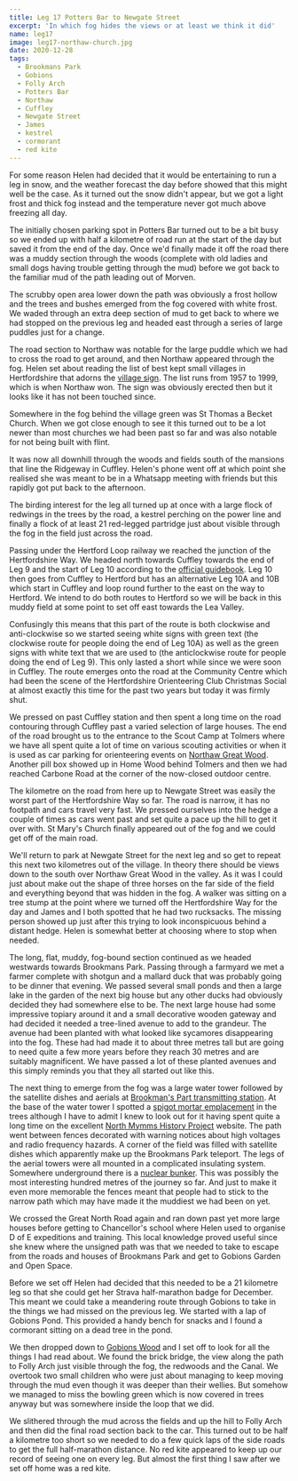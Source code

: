 ```yaml
---
title: Leg 17 Potters Bar to Newgate Street
excerpt: 'In which fog hides the views or at least we think it did'
name: leg17
image: leg17-northaw-church.jpg
date: 2020-12-28
tags:
  - Brookmans Park
  - Gobions
  - Folly Arch
  - Potters Bar
  - Northaw
  - Cuffley
  - Newgate Street
  - James
  - kestrel
  - cormorant
  - red kite
---
```


For some reason Helen had decided that it would be entertaining to run a leg in snow, and the weather forecast the day before showed that this might well be the case. As it turned out the snow didn't appear, but we got a light frost and thick fog instead and the temperature never got much above freezing all day.

The initially chosen parking spot in Potters Bar turned out to be a bit busy so we ended up with half a kilometre of road run at the start of the day but saved it from the end of the day. Once we'd finally made it off the road there was a muddy section through the woods (complete with old ladies and small dogs having trouble getting through the mud) before we got back to the familiar mud of the path leading out of Morven.

The scrubby open area lower down the path was obviously a frost hollow and the trees and bushes emerged from the fog covered with white frost. We waded through an extra deep section of mud to get back to where we had stopped on the previous leg and headed east through a series of large puddles just for a change.

The road section to Northaw was notable for the large puddle which we had to cross the road to get around, and then Northaw appeared through the fog. Helen set about reading the list of best kept small villages in Hertfordshire that adorns the [village sign](https://www.waymarking.com/waymarks/WMB1RX_Village_Sign_Northaw_Herts_UK). The list runs from 1957 to 1999, which is when Northaw won. The sign was obviously erected then but it looks like it has not been touched since.

Somewhere in the fog behind the village green was St Thomas a Becket Church. When we got close enough to see it this turned out to be a lot newer than most churches we had been past so far and was also notable for not being built with flint.

It was now all downhill through the woods and fields south of the mansions that line the Ridgeway in Cuffley. Helen's phone went off at which point she realised she was meant to be in a Whatsapp meeting with friends but this rapidly got put back to the afternoon.

The birding interest for the leg all turned up at once with a large flock of redwings in the trees by the road, a kestrel perching on the power line and finally a flock of at least 21 red-legged partridge just about visible through the fog in the field just across the road.

Passing under the Hertford Loop railway we reached the junction of the Hertfordshire Way. We headed north towards Cuffley towards the end of Leg 9 and the start of Leg 10 according to the [official guidebook](https://www.fhw.org.uk/copy-of-guidebook-1). Leg 10 then goes from Cuffley to Hertford but has an alternative Leg 10A and 10B which start in Cuffley and loop round further to the east on the way to Hertford. We intend to do both routes to Hertford so we will be back in this muddy field at some point to set off east towards the Lea Valley.

Confusingly this means that this part of the route is both clockwise and anti-clockwise so we started seeing white signs with green text (the clockwise route for people doing the end of Leg 10A) as well as the green signs with white text that we are used to (the anticlockwise route for people doing the end of Leg 9). This only lasted a short while since we were soon in Cuffley. The route emerges onto the road at the Community Centre which had been the scene of the Hertfordshire Orienteering Club Christmas Social at almost exactly this time for the past two years but today it was firmly shut.

We pressed on past Cuffley station and then spent a long time on the road contouring through Cuffley past a varied selection of large houses. The end of the road brought us to the entrance to the Scout Camp at Tolmers where we have all spent quite a lot of time on various scouting activities or when it is used as car parking for orienteering events on [Northaw Great Wood](https://www.happyherts.routegadget.co.uk/rg2/#349). Another pill box showed up in Home Wood behind Tolmers and then we had reached Carbone Road at the corner of the now-closed outdoor centre.

The kilometre on the road from here up to Newgate Street was easily the worst part of the Hertfordshire Way so far. The road is narrow, it has no footpath and cars travel very fast. We pressed ourselves into the hedge a couple of times as cars went past and set quite a pace up the hill to get it over with. St Mary's Church finally appeared out of the fog and we could get off of the main road.

We'll return to park at Newgate Street for the next leg and so get to repeat this next two kilometres out of the village. In theory there should be views down to the south over Northaw Great Wood in the valley. As it was I could just about make out the shape of three horses on the far side of the field and everything beyond that was hidden in the fog. A walker was sitting on a tree stump at the point where we turned off the Hertfordshire Way for the day and James and I both spotted that he had two rucksacks. The missing person showed up just after this trying to look inconspicuous behind a distant hedge. Helen is somewhat better at choosing where to stop when needed.

The long, flat, muddy, fog-bound section continued as we headed westwards towards Brookmans Park. Passing through a farmyard we met a farmer complete with shotgun and a mallard duck that was probably going to be dinner that evening. We passed several small ponds and then a large lake in the garden of the next big house but any other ducks had obviously decided they had somewhere else to be. The next large house had some impressive topiary around it and a small decorative wooden gateway and had decided it needed a tree-lined avenue to add to the grandeur. The avenue had been planted with what looked like sycamores disappearing into the fog. These had had made it to about three metres tall but are going to need quite a few more years before they reach 30 metres and are suitably magnificent. We have passed a lot of these planted avenues and this simply reminds you that they all started out like this.

The next thing to emerge from the fog was a large water tower followed by the satellite dishes and aerials at [Brookman's Part transmitting station](https://www.northmymmshistory.uk/2018/01/a-history-of-brookmans-park.html). At the base of the water tower I spotted a [spigot mortar emplacement](https://www.northmymmshistory.uk/2018/01/brookmans-parks-spigot-mortar.html) in the trees although I have to admit I knew to look out for it having spent quite a long time on the excellent [North Mymms History Project](https://www.northmymmshistory.uk/) website. The path went between fences decorated with warning notices about high voltages and radio frequency hazards. A corner of the field was filled with satellite dishes which apparently make up the Brookmans Park teleport. The legs of the aerial towers were all mounted in a complicated insulating system. Somewhere underground there is a [nuclear bunker](https://www.northmymmshistory.uk/2019/09/brookmans-parks-nuclear-bunker.html). This was possibly the most interesting hundred metres of the journey so far. And just to make it even more memorable the fences meant that people had to stick to the narrow path which may have made it the muddiest we had been on yet.

We crossed the Great North Road again and ran down past yet more large houses before getting to Chancellor's school where Helen used to organise D of E expeditions and training. This local knowledge proved useful since she knew where the unsigned path was that we needed to take to escape from the roads and houses of Brookmans Park and get to Gobions Garden and Open Space.

Before we set off Helen had decided that this needed to be a 21 kilometre leg so that she could get her Strava half-marathon badge for December. This meant we could take a meandering route through Gobions to take in the things we had missed on the previous leg. We started with a lap of Gobions Pond. This provided a handy bench for snacks and I found a cormorant sitting on a dead tree in the pond.

We then dropped down to [Gobions Wood](https://www.northmymmshistory.uk/2018/03/gobions-wood-heritage-report-2002.html) and I set off to look for all the things I had read about. We found the brick bridge, the view along the path to Folly Arch just visible through the fog, the redwoods and the Canal. We overtook two small children who were just about managing to keep moving through the mud even though it was deeper than their wellies. But somehow we managed to miss the bowling green which is now covered in trees anyway but was somewhere inside the loop that we did.

We slithered through the mud across the fields and up the hill to Folly Arch and then did the final road section back to the car. This turned out to be half a kilometre too short so we needed to do a few quick laps of the side roads to get the full half-marathon distance. No red kite appeared to keep up our record of seeing one on every leg. But almost the first thing I saw after we set off home was a red kite.
